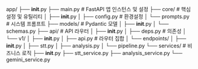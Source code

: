 app/
├── **init**.py
├── main.py # FastAPI 앱 인스턴스 및 설정
├── core/ # 핵심 설정 및 유틸리티
│ ├── **init**.py
│ ├── config.py # 환경설정
│ └── prompts.py # 시스템 프롬프트
├── models/ # Pydantic 모델
│ ├── **init**.py
│ └── schemas.py
├── api/ # API 라우터
│ ├── **init**.py
│ ├── deps.py # 의존성
│ └── v1/
│ ├── **init**.py
│ ├── api.py # 라우터 집합
│ └── endpoints/
│ ├── **init**.py
│ ├── stt.py
│ ├── analysis.py
│ └── pipeline.py
└── services/ # 비즈니스 로직
├── **init**.py
├── stt_service.py
├── analysis_service.py
└── gemini_service.py

